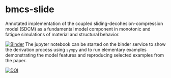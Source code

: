 # bmcs-slide
Annotated implementation of the coupled sliding-decohesion-compression model
(SDCM) as a fundamental model component in monotonic and fatigue simulations
of material and structural behavior.

[![Binder](https://mybinder.org/badge.svg)](https://mybinder.org/v2/gh/bmcs-group/bmcs_slide.git/main?filepath=notebooks/csdcm_slide.ipynb) 
The jupyter notebook can be started on the binder service to show the 
derivation process using `sympy` and to run elementary examples
demonstrating the model features and reproducing selected examples
from the paper.

[![DOI](https://zenodo.org/badge/428258023.svg)](https://zenodo.org/badge/latestdoi/428258023)

